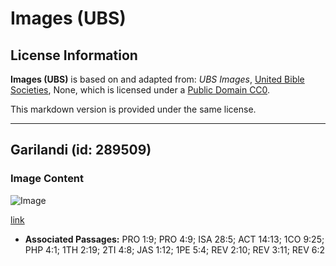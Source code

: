 # Images (UBS)

## License Information

**Images (UBS)** is based on and adapted from: _UBS Images_, [United Bible Societies](https://unitedbiblesocieties.org/), None, which is licensed under a [Public Domain CC0](https://creativecommons.org/public-domain/cc0/).

This markdown version is provided under the same license.



--------------------------------

## Garilandi (id: 289509)

### Image Content

![Image](https://cdn.aquifer.bible/aquifer-content/resources/Media/WEB-0504_garland.jpg)

[link](https://cdn.aquifer.bible/aquifer-content/resources/Media/WEB-0504_garland.jpg)

* **Associated Passages:** PRO 1:9; PRO 4:9; ISA 28:5; ACT 14:13; 1CO 9:25; PHP 4:1; 1TH 2:19; 2TI 4:8; JAS 1:12; 1PE 5:4; REV 2:10; REV 3:11; REV 6:2

